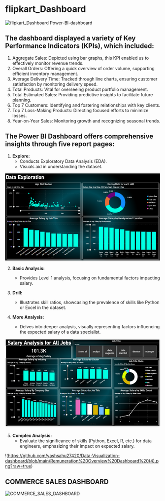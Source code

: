 # flipkart_Dashboard
![flipkart_Dashboard Power-BI-dashboard](https://github.com/yashsahu27420/Power-BI-dashboard/blob/main/flipkart_Dashboard.png?raw=true)
## The dashboard displayed a variety of Key Performance Indicators (KPIs), which included:
1. Aggregate Sales: Depicted using bar graphs, this KPI enabled us to effectively monitor revenue trends.
2. Overall Orders: Offering a quick overview of order volume, supporting efficient inventory management.
3. Average Delivery Time: Tracked through line charts, ensuring customer satisfaction by monitoring delivery speed.
4. Total Products: Vital for overseeing product portfolio management.
5. Total Estimated Sales: Providing predictive insights to facilitate future planning.
6. Top 7 Customers: Identifying and fostering relationships with key clients.
7. Top 7 Loss-Making Products: Directing focused efforts to minimize losses.
8. Year-on-Year Sales: Monitoring growth and recognizing seasonal trends.



## The Power BI Dashboard offers comprehensive insights through five report pages:

1. **Explore:**
   - Conducts Exploratory Data Analysis (EDA).
   - Visuals aid in understanding the dataset.

![Explore ](https://github.com/yashsahu27420/Data-Visualization-dashboard/blob/main/Remuneration%20Overview%20Dashboard%20(1).png?raw=true)

2. **Basic Analysis:**
   - Provides Level 1 analysis, focusing on fundamental factors impacting salary.

3. **Drill:**
   - Illustrates skill ratios, showcasing the prevalence of skills like Python or Excel in the dataset.

4. **More Analysis:**
   - Delves into deeper analysis, visually representing factors influencing the expected salary of a data specialist.

![Analysis](https://github.com/yashsahu27420/Data-Visualization-dashboard/blob/main/Remuneration%20Overview%20Dashboard%20(2).png?raw=true)

5. **Complex Analysis:**
   - Evaluate the significance of skills (Python, Excel, R, etc.) for data engineers, emphasizing their impact on expected salary.

!(https://github.com/yashsahu27420/Data-Visualization-dashboard/blob/main/Remuneration%20Overview%20Dashboard%20(4).png?raw=true)

## COMMERCE SALES DASHBOARD

![COMMERCE_SALES_DASHBOARD](https://github.com/yashsahu27420/Power-BI-dashboard/blob/main/COMMERCE%20SALES%20DASHBOARD.png?raw=true)
